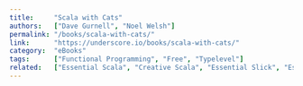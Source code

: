 ```yaml
---
title:     "Scala with Cats"
authors:   ["Dave Gurnell", "Noel Welsh"]
permalink: "/books/scala-with-cats/"
link:      "https://underscore.io/books/scala-with-cats/"
category:  "eBooks"
tags:      ["Functional Programming", "Free", "Typelevel"]
related:   ["Essential Scala", "Creative Scala", "Essential Slick", "Essential Play", "The Type Astronaut's Guide to Shapeless"]
---
```

